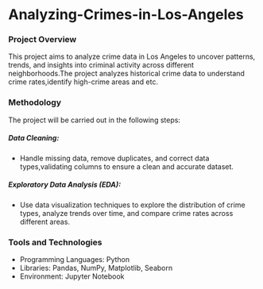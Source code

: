 # Analyzing-Crimes-in-Los-Angeles

### Project Overview
This project aims to analyze crime data in Los Angeles to uncover patterns, trends, and insights into criminal activity across different neighborhoods.The project analyzes historical crime data to understand crime rates,identify high-crime areas and etc.

### Methodology
The project will be carried out in the following steps:

##### Data Cleaning:
- Handle missing data, remove duplicates, and correct data types,validating columns to ensure a clean and accurate dataset.
##### Exploratory Data Analysis (EDA):
- Use data visualization techniques to explore the distribution of crime types, analyze trends over time, and compare crime rates across different areas.

### Tools and Technologies
- Programming Languages: Python
- Libraries: Pandas, NumPy, Matplotlib, Seaborn
- Environment: Jupyter Notebook
